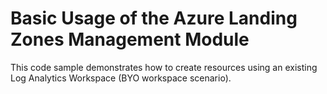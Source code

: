 # Basic Usage of the Azure Landing Zones Management Module

This code sample demonstrates how to create resources using an existing Log Analytics Workspace (BYO workspace scenario).
